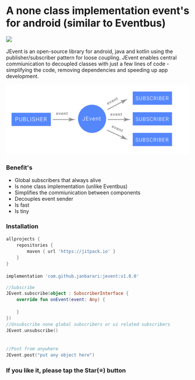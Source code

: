 # A none class implementation event's for android (similar to Eventbus)
[![](https://jitpack.io/v/janbarari/jevent.svg)](https://jitpack.io/#janbarari/jevent)

JEvent is an open-source library for android, java and kotlin using the publisher/subscriber pattern for loose coupling. JEvent enables central commiunication to decoupled classes with just a few lines of code - simplifying the code, removing dependencies and speeding up app development.

![](image.jpg)

### Benefit's
- Global subscribers that always alive
- Is none class implementation (unlike Eventbus)
- Simplifies the commiunication between components
- Decouples event sender
- Is fast
- Is tiny

### Installation
```gradle
allprojects {
    repositories {
        maven { url 'https://jitpack.io' }
    }
}

implementation 'com.github.janbarari:jevent:v1.0.0'
```

```kotlin
//Subscribe
JEvent.subscribe(object : SubscriberInterface {
    override fun onEvent(event: Any) {

    }
})
//Unsubscribe none global subscribers or ui related subscribers
JEvent.unsubscribe()


//Post from anywhere
JEvent.post("put any object here")
```

### If you like it, please tap the Star(⭐️) button 
